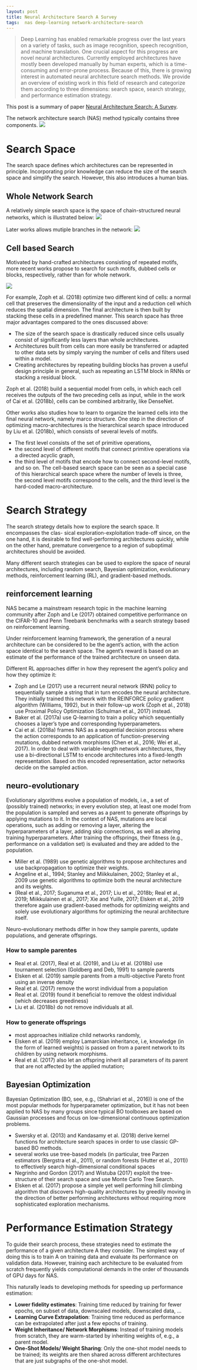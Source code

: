 ```yaml
---
layout: post
title: Neural Architecture Search A Survey
tags:  nas deep-learning network-architecture-search
---
```


> Deep Learning has enabled remarkable progress over the last years on a variety of tasks, such as image recognition, speech recognition, and machine translation. One crucial aspect for this progress are novel neural architectures. Currently employed architectures have mostly been developed manually by human experts, which is a time-consuming and error-prone process. Because of this, there is growing interest in automated neural architecture search methods. We provide an overview of existing work in this field of research and categorize them according to three dimensions: search space, search strategy, and performance estimation strategy.

This post is a summary of paper [Neural Architecture Search: A Survey](https://arxiv.org/abs/1808.05377).


The network architecture search (NAS) method typically contains three components.
![](https://image.jiqizhixin.com/uploads/editor/d0933392-549c-4c12-8e7e-9a4f27f30513/1535695593381.png)

# Search Space

The search space defines which architectures can be represented in principle. Incorporating prior knowledge can reduce the size of the search space and simplify the search. However, this also introduces a human bias.

## Whole Network Search
A relatively simple search space is the space of chain-structured neural networks, which is illustrated below:
![](https://image.jiqizhixin.com/uploads/editor/a12ffa06-142f-4e3f-863a-81124770cfb6/1535695593429.png)

Later works allows mutiple branches in the network:
![](https://image.jiqizhixin.com/uploads/editor/81d2b765-0f50-4cbf-b91e-d31fa08d94ee/1535695593313.png)

## Cell based Search
Motivated by hand-crafted architectures consisting of repeated motifs, more recent works propose to search for such motifs, dubbed cells or blocks, respectively, rather than for whole network.

![](https://image.jiqizhixin.com/uploads/editor/98a45624-9041-4d07-9309-93dfe6c51358/1535695593590.png)

For example, Zoph et al. (2018) optimize two different kind of cells: a normal cell that preserves the dimensionality of the input and a reduction cell which reduces the spatial dimension. The final architecture is then built by stacking these cells in a predefined manner. This search space has three major advantages compared to the ones discussed above:
- The size of the search space is drastically reduced since cells usually consist of significantly less layers than whole architectures.
- Architectures built from cells can more easily be transferred or adapted to other data sets by simply varying the number of cells and filters used within a model.
- Creating architectures by repeating building blocks has proven a useful design principle in general, such as repeating an LSTM block in RNNs or stacking a residual block.

Zoph et al. (2018) build a sequential model from cells, in which each cell receives the outputs of the two preceding cells as input, while in the work of Cai et al. (2018b), cells can be combined arbitrarily, like DenseNet.

Other works also studies how to learn to organize the learned cells into the final neural network, namely marco structure. One step in the direction of optimizing macro-architectures is the hierarchical search space introduced by Liu et al. (2018b), which consists of several levels of motifs. 
- The first level consists of the set of primitive operations, 
- the second level of different motifs that connect primitive operations via a directed acyclic graph, 
- the third level of motifs that encode how to connect second-level motifs, and so on. 
The cell-based search space can be seen as a special case of this hierarchical search space where the number of levels is three, the second level motifs correspond to the cells, and the third level is the hard-coded macro-architecture.

# Search Strategy

The search strategy details how to explore the search space. It encompasses the clas- sical exploration-exploitation trade-off since, on the one hand, it is desirable to find well-performing architectures quickly, while on the other hand, premature convergence to a region of suboptimal architectures should be avoided.

Many different search strategies can be used to explore the space of neural architectures, including random search, Bayesian optimization, evolutionary methods, reinforcement learning (RL), and gradient-based methods.

## reinforcement learning

NAS became a mainstream research topic in the machine learning community after Zoph and Le (2017) obtained competitive performance on the CIFAR-10 and Penn Treebank benchmarks with a search strategy based on reinforcement learning.

Under reinforcement learning framework, the generation of a neural architecture can be considered to be the agent’s action, with the action space identical to the search space. The agent’s reward is based on an estimate of the performance of the trained architecture on unseen data.

Different RL approaches differ in how they represent the agent’s policy and how they optimize it:
- Zoph and Le (2017) use a recurrent neural network (RNN) policy to sequentially sample a string that in turn encodes the neural architecture. They initially trained this network with the REINFORCE policy gradient algorithm (Williams, 1992), but in their follow-up work (Zoph et al., 2018) use Proximal Policy Optimization (Schulman et al., 2017) instead.
- Baker et al. (2017a) use Q-learning to train a policy which sequentially chooses a layer’s type and corresponding hyperparameters.
-  Cai et al. (2018a) frames NAS as a sequential decision process where the action corresponds to an application of function-preserving mutations, dubbed network morphisms (Chen et al., 2016; Wei et al., 2017). In order to deal with variable-length network architectures, they use a bi-directional LSTM to encode architectures into a fixed-length representation. Based on this encoded representation, actor networks decide on the sampled action.

## neuro-evolutionary

Evolutionary algorithms evolve a population of models, i.e., a set of (possibly trained) networks; in every evolution step, at least one model from the population is sampled and serves as a parent to generate offsprings by applying mutations to it. In the context of NAS, mutations are local operations, such as adding or removing a layer, altering the hyperparameters of a layer, adding skip connections, as well as altering training hyperparameters. After training the offsprings, their fitness (e.g., performance on a validation set) is evaluated and they are added to the population.

- Miller et al. (1989) use genetic algorithms to propose architectures and use backpropagation to optimize their weights.
- Angeline et al., 1994; Stanley and Miikkulainen, 2002; Stanley et al., 2009 use genetic algorithms to optimize both the neural architecture and its weights.
- (Real et al., 2017; Suganuma et al., 2017; Liu et al., 2018b; Real et al., 2019; Miikkulainen et al., 2017; Xie and Yuille, 2017; Elsken et al., 2019 therefore again use gradient-based methods for optimizing weights and solely use evolutionary algorithms for optimizing the neural architecture itself.

Neuro-evolutionary methods differ in how they sample parents, update populations, and generate offsprings.

### How to sample parentes
- Real et al. (2017), Real et al. (2019), and Liu et al. (2018b) use tournament selection (Goldberg and Deb, 1991) to sample parents
- Elsken et al. (2019) sample parents from a multi-objective Pareto front using an inverse density
- Real et al. (2017) remove the worst individual from a population
- Real et al. (2019) found it beneficial to remove the oldest individual (which decreases greediness)
- Liu et al. (2018b) do not remove individuals at all.

### How to generate offsprings
- most approaches initialize child networks randomly, 
- Elsken et al. (2019) employ Lamarckian inheritance, i.e, knowledge (in the form of learned weights) is passed on from a parent network to its children by using network morphisms.
- Real et al. (2017) also let an offspring inherit all parameters of its parent that are not affected by the applied mutation;

## Bayesian Optimization

Bayesian Optimization (BO, see, e.g., (Shahriari et al., 2016)) is one of the most popular methods for hyperparameter optimization, but it has not been applied to NAS by many groups since typical BO toolboxes are based on Gaussian processes and focus on low-dimensional continuous optimization problems.

- Swersky et al. (2013) and Kandasamy et al. (2018) derive kernel functions for architecture search spaces in order to use classic GP-based BO methods.
- several works use tree-based models (in particular, tree Parzen estimators (Bergstra et al., 2011), or random forests (Hutter et al., 2011)) to effectively search high-dimensional conditional spaces
- Negrinho and Gordon (2017) and Wistuba (2017) exploit the tree-structure of their search space and use Monte Carlo Tree Search. 
- Elsken et al. (2017) propose a simple yet well performing hill climbing algorithm that discovers high-quality architectures by greedily moving in the direction of better performing architectures without requiring more sophisticated exploration  mechanisms.

# Performance Estimation Strategy

To guide their search process, these strategies need to estimate the performance of a given architecture A they consider. The simplest way of doing this is to train A on training data and evaluate its performance on validation data. However, training each architecture to be evaluated from scratch frequently yields computational demands in the order of thousands of GPU days for NAS.

This naturally leads to developing methods for speeding up performance estimation:
- **Lower fidelity estimates**: Training time reduced by training for fewer epochs, on subset of data, downscaled models, downscaled data, ...
- **Learning Curve Extrapolation**: Training time reduced as performance can be extrapolated after just a few epochs of training.
- **Weight Inheritance/ Network Morphisms**: Instead of training models from scratch, they are warm-started by inheriting weights of, e.g., a parent model.
- **One-Shot Models/ Weight Sharing**: Only the one-shot model needs to be trained; its weights are then shared across different architectures that are just subgraphs of the one-shot model.
